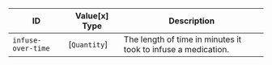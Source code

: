  ID|Value\[x] Type|Description
--------------------|----------------|------------------------------------------------------------------------------------------------
 `infuse-over-time`|[`Quantity`]|The length of time in minutes it took to infuse a medication.
